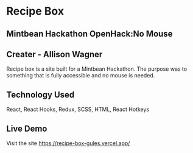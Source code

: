 # Recipe Box
## Mintbean Hackathon OpenHack:No Mouse
## Creater - Allison Wagner

Recipe box is a site built for a Mintbean Hackathon. The purpose was to something that is fully accessible and no mouse is needed. 

## Technology Used
React, React Hooks, Redux, SCSS, HTML, React Hotkeys

## Live Demo
Visit the site https://recipe-box-gules.vercel.app/
